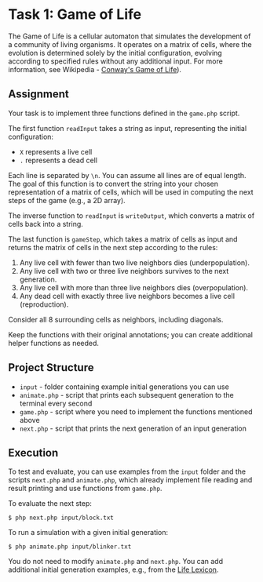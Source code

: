 # Task 1: Game of Life

The Game of Life is a cellular automaton that simulates the development of a community of living organisms. It operates on a matrix of cells, where the evolution is determined solely by the initial configuration, evolving according to specified rules without any additional input. For more information, see Wikipedia - [Conway's Game of Life](https://en.wikipedia.org/wiki/Conway%27s_Game_of_Life)).

## Assignment

Your task is to implement three functions defined in the `game.php` script.

The first function `readInput` takes a string as input, representing the initial configuration:

- `X` represents a live cell
- `.` represents a dead cell

Each line is separated by `\n`. You can assume all lines are of equal length. The goal of this function is to convert the string into your chosen representation of a matrix of cells, which will be used in computing the next steps of the game (e.g., a 2D array).

The inverse function to `readInput` is `writeOutput`, which converts a matrix of cells back into a string.

The last function is `gameStep`, which takes a matrix of cells as input and returns the matrix of cells in the next step according to the rules:

1. Any live cell with fewer than two live neighbors dies (underpopulation).
2. Any live cell with two or three live neighbors survives to the next generation.
3. Any live cell with more than three live neighbors dies (overpopulation).
4. Any dead cell with exactly three live neighbors becomes a live cell (reproduction).

Consider all 8 surrounding cells as neighbors, including diagonals.

Keep the functions with their original annotations; you can create additional helper functions as needed.

## Project Structure

- `input` - folder containing example initial generations you can use
- `animate.php` - script that prints each subsequent generation to the terminal every second
- `game.php` - script where you need to implement the functions mentioned above
- `next.php` - script that prints the next generation of an input generation

## Execution

To test and evaluate, you can use examples from the `input` folder and the scripts `next.php` and `animate.php`, which already implement file reading and result printing and use functions from `game.php`.

To evaluate the next step:

```shell
$ php next.php input/block.txt
```


To run a simulation with a given initial generation:

```shell
$ php animate.php input/blinker.txt
```

You do not need to modify `animate.php` and `next.php`. You can add additional initial generation examples, e.g., from the [Life Lexicon](http://conwaylife.com/ref/lexicon/lex.htm).
